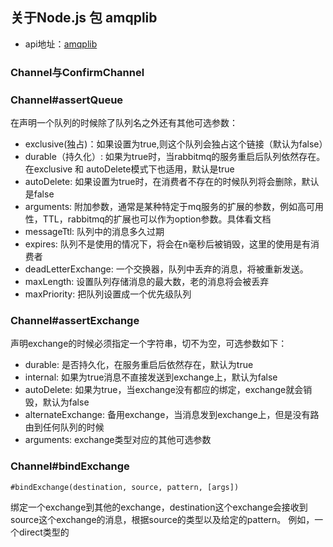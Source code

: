 ## 关于Node.js 包 amqplib
* api地址：[amqplib](http://www.squaremobius.net/amqp.node/channel_api.html#confirmchannel)

### Channel与ConfirmChannel

### Channel#assertQueue
在声明一个队列的时候除了队列名之外还有其他可选参数：
* exclusive(独占)：如果设置为true,则这个队列会独占这个链接（默认为false）
* durable（持久化）:  如果为true时，当rabbitmq的服务重启后队列依然存在。在exclusive 和 autoDelete模式下也适用，默认是true
* autoDelete: 如果设置为true时，在消费者不存在的时候队列将会删除，默认是false
* arguments: 附加参数，通常是某种特定于mq服务的扩展的参数，例如高可用性，TTL，rabbitmq的扩展也可以作为option参数。具体看文档
* messageTtl: 队列中的消息多久过期
* expires: 队列不是使用的情况下，将会在n毫秒后被销毁，这里的使用是有消费者
* deadLetterExchange: 一个交换器，队列中丢弃的消息，将被重新发送。
* maxLength: 设置队列存储消息的最大数，老的消息将会被丢弃
* maxPriority: 把队列设置成一个优先级队列

### Channel#assertExchange
声明exchange的时候必须指定一个字符串，切不为空，可选参数如下：
* durable: 是否持久化，在服务重启后依然存在，默认为true
* internal: 如果为true消息不直接发送到exchange上，默认为false
* autoDelete: 如果为true，当exchange没有都应的绑定，exchange就会销毁，默认为false
* alternateExchange: 备用exchange，当消息发到exchange上，但是没有路由到任何队列的时候
* arguments: exchange类型对应的其他可选参数

### Channel#bindExchange
```
#bindExchange(destination, source, pattern, [args])
```
绑定一个exchange到其他的exchange，destination这个exchange会接收到source这个exchange的消息，根据source的类型以及给定的pattern。
例如，一个direct类型的
